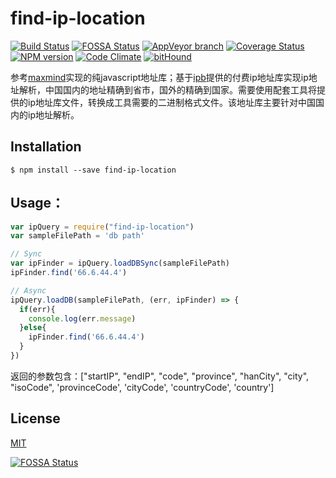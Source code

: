 # find-ip-location
  [![Build Status][travis-image]][travis-url]
[![FOSSA Status](https://app.fossa.io/api/projects/git%2Bhttps%3A%2F%2Fgithub.com%2Fliuwill%2Ffind-ip-location.svg?type=shield)](https://app.fossa.io/projects/git%2Bhttps%3A%2F%2Fgithub.com%2Fliuwill%2Ffind-ip-location?ref=badge_shield)
  [![AppVeyor branch][appveyor-image]][appveyor-url]
  [![Coverage Status][coverage-image]][coverage-url]
  [![NPM version][npm-image]][npm-url]
  [![Code Climate][quality-image]][quality-url]
  [![bitHound][bithound-image]][bithound-url]

参考[maxmind](https://github.com/runk/node-maxmind)实现的纯javascript地址库；基于[ipb](http://iac-i.org/#)提供的付费ip地址库实现ip地址解析，中国国内的地址精确到省市，国外的精确到国家。需要使用配套工具将提供的ip地址库文件，转换成工具需要的二进制格式文件。该地址库主要针对中国国内的ip地址解析。

## Installation

```shell
$ npm install --save find-ip-location
```

## Usage：

```javascript
var ipQuery = require("find-ip-location")
var sampleFilePath = 'db path'

// Sync
var ipFinder = ipQuery.loadDBSync(sampleFilePath)
ipFinder.find('66.6.44.4')

// Async
ipQuery.loadDB(sampleFilePath, (err, ipFinder) => {
  if(err){
    console.log(err.message)
  }else{
    ipFinder.find('66.6.44.4')
  }
})
```

返回的参数包含：["startIP", "endIP", "code", "province", "hanCity", "city", "isoCode", 'provinceCode', 'cityCode', 'countryCode', 'country']

## License

  [MIT](./LICENSE)

[npm-image]: https://img.shields.io/npm/v/find-ip-location.svg?style=flat-square
[npm-url]: https://npmjs.org/package/find-ip-location
[travis-image]: https://img.shields.io/travis/liuwill/find-ip-location/master.svg?style=flat-square
[travis-url]: https://travis-ci.org/liuwill/find-ip-location
[download-image]: https://img.shields.io/npm/dm/find-ip-location.svg?style=flat-square
[download-url]: https://npmjs.org/package/find-ip-location
[coverage-image]: https://img.shields.io/coveralls/liuwill/find-ip-location/master.svg?style=flat-square
[coverage-url]: https://coveralls.io/github/liuwill/find-ip-location
[licence-image]: https://img.shields.io/npm/l/find-ip-location.svg?style=flat-square
[david-dependency-image]: https://img.shields.io/david/liuwill/find-ip-location.svg?style=flat-square
[david-dev-image]: https://img.shields.io/david/dev/liuwill/find-ip-location.svg?style=flat-square
[quality-image]: https://img.shields.io/codeclimate/github/liuwill/find-ip-location.svg?style=flat-square
[quality-url]: https://codeclimate.com/github/liuwill/find-ip-location
[bithound-image]: https://img.shields.io/bithound/code/github/liuwill/find-ip-location.svg?style=flat-square
[bithound-url]: https://www.bithound.io/github/liuwill/find-ip-location
[appveyor-image]: https://img.shields.io/appveyor/ci/liuwill/find-ip-location/master.svg?style=flat-square
[appveyor-url]: https://ci.appveyor.com/project/liuwill/find-ip-location


[![FOSSA Status](https://app.fossa.io/api/projects/git%2Bhttps%3A%2F%2Fgithub.com%2Fliuwill%2Ffind-ip-location.svg?type=large)](https://app.fossa.io/projects/git%2Bhttps%3A%2F%2Fgithub.com%2Fliuwill%2Ffind-ip-location?ref=badge_large)